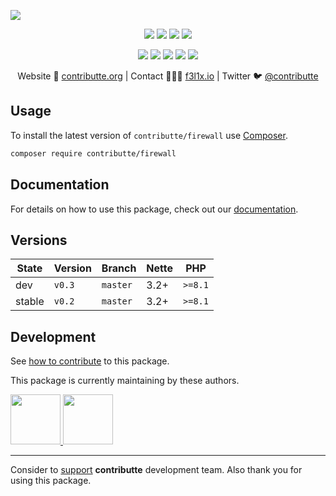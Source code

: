 ![](https://heatbadger.now.sh/github/readme/contributte/firewall/)

<p align=center>
    <a href="https://github.com/contributte/firewall/actions"><img src="https://badgen.net/github/checks/contributte/firewall"></a>
    <a href="https://coveralls.io/r/contributte/firewall"><img src="https://badgen.net/coveralls/c/github/contributte/firewall"></a>
    <a href="https://packagist.org/packages/contributte/firewall"><img src="https://badgen.net/packagist/dm/contributte/firewall"></a>
    <a href="https://packagist.org/packages/contributte/firewall"><img src="https://badgen.net/packagist/v/contributte/firewall"></a>
</p>
<p align=center>
    <a href="https://packagist.org/packages/contributte/firewall"><img src="https://badgen.net/packagist/php/contributte/firewall"></a>
    <a href="https://github.com/contributte/firewall"><img src="https://badgen.net/github/license/contributte/firewall"></a>
    <a href="https://bit.ly/ctteg"><img src="https://badgen.net/badge/support/gitter/cyan"></a>
  <a href="https://bit.ly/cttfo"><img src="https://badgen.net/badge/support/forum/yellow"></a>
  <a href="https://contributte.org/partners.html"><img src="https://badgen.net/badge/sponsor/donations/F96854"></a>
</p>

<p align=center>
    Website 🚀 <a href="https://contributte.org">contributte.org</a> | Contact 👨🏻‍💻 <a href="https://f3l1x.io">f3l1x.io</a> | Twitter 🐦 <a href="https://twitter.com/contributte">@contributte</a>
</p>

## Usage

To install the latest version of `contributte/firewall` use [Composer](https://getcomposer.org).

```bash
composer require contributte/firewall
```
## Documentation

For details on how to use this package, check out our [documentation](.docs).

## Versions

| State       | Version | Branch   | Nette | PHP     |
|-------------|---------|----------|-------|---------|
| dev         | `v0.3`  | `master` | 3.2+  | `>=8.1` |
| stable      | `v0.2`  | `master` | 3.2+  | `>=8.1` |

## Development

See [how to contribute](https://contributte.org/contributing.html) to this package.

This package is currently maintaining by these authors.

<a href="https://github.com/f3l1x">
  <img width="80" height="80" src="https://avatars2.githubusercontent.com/u/538058?v=3&s=80">
</a>
<a href="https://github.com/krekos">
  <img width="80" height="80" src="https://avatars2.githubusercontent.com/u/1011578?v=3&s=80">
</a>

-----

Consider to [support](https://contributte.org/partners.html) **contributte** development team.
Also thank you for using this package.
